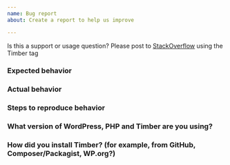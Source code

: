 ```yaml
---
name: Bug report
about: Create a report to help us improve

---
```


Is this a support or usage question? Please post to [StackOverflow](http://stackoverflow.com/questions/tagged/timber) using the Timber tag

### Expected behavior
<!-- Please describe what output you expect to see from Timber -->

### Actual behavior
<!-- Please describe what you see instead. Please provide samples of HTML output or screenshots -->

### Steps to reproduce behavior
<!-- Please include complete code samples in-line or linked from [gists](https://gist.github.com/) -->

### What version of WordPress, PHP and Timber are you using?
<!-- Example: WordPress 4.4.1, PHP 5.4, Timber 0.22.5 -->

### How did you install Timber? (for example, from GitHub, Composer/Packagist, WP.org?)
<!-- Example: Upgraded to newest version via plugin updater in WordPress dashboard -->
